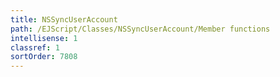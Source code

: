 ```yaml
---
title: NSSyncUserAccount
path: /EJScript/Classes/NSSyncUserAccount/Member functions
intellisense: 1
classref: 1
sortOrder: 7808
---
```





